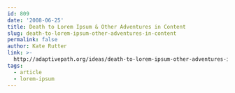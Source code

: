 ```yaml
---
id: 809
date: '2008-06-25'
title: Death to Lorem Ipsum & Other Adventures in Content
slug: death-to-lorem-ipsum-other-adventures-in-content
permalink: false
author: Kate Rutter
link: >-
  http://adaptivepath.org/ideas/death-to-lorem-ipsum-other-adventures-in-content/
tags:
  - article
  - lorem-ipsum
---
```


